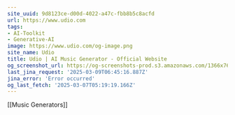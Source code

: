 ```yaml
---
site_uuid: 9d8123ce-d00d-4022-a47c-fbb8b5c8acfd
url: https://www.udio.com
tags:
- AI-Toolkit
- Generative-AI
image: https://www.udio.com/og-image.png
site_name: Udio
title: Udio | AI Music Generator - Official Website
og_screenshot_url: https://og-screenshots-prod.s3.amazonaws.com/1366x768/80/false/4712dd8ae1e7383caffd8ec99bee7fb05175116ad55b504f1177d24ab60c8a4f.jpeg
last_jina_request: '2025-03-09T06:45:16.887Z'
jina_error: 'Error occurred'
og_last_fetch: '2025-03-07T05:19:19.166Z'
---
```

[[Music Generators]]

